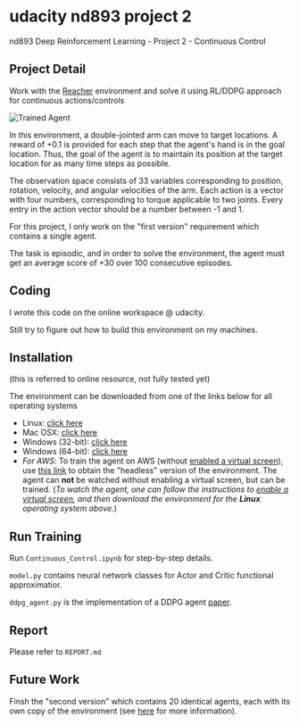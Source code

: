 [//]: # (Image References)

[image1]: https://user-images.githubusercontent.com/10624937/43851024-320ba930-9aff-11e8-8493-ee547c6af349.gif "Trained Agent"
[image2]: https://user-images.githubusercontent.com/10624937/43851646-d899bf20-9b00-11e8-858c-29b5c2c94ccc.png "Crawler"

# udacity nd893 project 2
nd893 Deep Reinforcement Learning - Project 2 - Continuous Control

## Project Detail

Work with the [Reacher](https://github.com/Unity-Technologies/ml-agents/blob/master/docs/Learning-Environment-Examples.md#reacher) environment and solve it using RL/DDPG approach for continuous actions/controls

![Trained Agent][image1]

In this environment, a double-jointed arm can move to target locations. A reward of +0.1 is provided for each step that the agent's hand is in the goal location. Thus, the goal of the agent is to maintain its position at the target location for as many time steps as possible.

The observation space consists of 33 variables corresponding to position, rotation, velocity, and angular velocities of the arm. Each action is a vector with four numbers, corresponding to torque applicable to two joints. Every entry in the action vector should be a number between -1 and 1.

For this project, I only work on the "first version" requirement which contains a single agent.

The task is episodic, and in order to solve the environment,  the agent must get an average score of +30 over 100 consecutive episodes.

## Coding

I wrote this code on the online workspace @ udacity. 

Still try to figure out how to build this environment on my machines.

## Installation
(this is referred to online resource, not fully tested yet)

The environment can be downloaded from one of the links below for all operating systems
- Linux: [click here](https://s3-us-west-1.amazonaws.com/udacity-drlnd/P2/Reacher/one_agent/Reacher_Linux.zip)
- Mac OSX: [click here](https://s3-us-west-1.amazonaws.com/udacity-drlnd/P2/Reacher/one_agent/Reacher.app.zip)
- Windows (32-bit): [click here](https://s3-us-west-1.amazonaws.com/udacity-drlnd/P2/Reacher/one_agent/Reacher_Windows_x86.zip)
- Windows (64-bit): [click here](https://s3-us-west-1.amazonaws.com/udacity-drlnd/P2/Reacher/one_agent/Reacher_Windows_x86_64.zip)
- _For AWS_: To train the agent on AWS (without [enabled a virtual screen](https://github.com/Unity-Technologies/ml-agents/blob/master/docs/Training-on-Amazon-Web-Service.md)), use [this link](https://s3-us-west-1.amazonaws.com/udacity-drlnd/P2/Reacher/one_agent/Reacher_Linux_NoVis.zip) to obtain the "headless" version of the environment.  The agent can **not** be watched without enabling a virtual screen, but can be trained.  (_To watch the agent, one can follow the instructions to [enable a virtual screen](https://github.com/Unity-Technologies/ml-agents/blob/master/docs/Training-on-Amazon-Web-Service.md), and then download the environment for the **Linux** operating system above._)

## Run Training

Run `Continuous_Control.ipynb` for step-by-step details.

`model.py` contains neural network classes for Actor and Critic functional approximatior.

`ddpg_agent.py` is the implementation of a DDPG agent [paper](https://arxiv.org/pdf/1509.02971.pdf).

## Report

Please refer to `REPORT.md`

## Future Work

Finsh the "second version" which contains 20 identical agents, each with its own copy of the environment (see [here](https://github.com/udacity/deep-reinforcement-learning/tree/master/p2_continuous-control) for more information).

